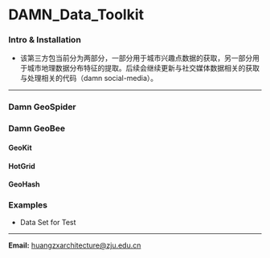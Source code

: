 # DAMN_Data_Toolkit
### Intro & Installation
* 该第三方包当前分为两部分，一部分用于城市兴趣点数据的获取，另一部分用于城市地理数据分布特征的提取。后续会继续更新与社交媒体数据相关的获取与处理相关的代码（damn social-media）。
---
### Damn GeoSpider
### Damn GeoBee
  #### GeoKit
  #### HotGrid
  #### GeoHash
### Examples
* Data Set for Test
---
**Email:** huangzxarchitecture@zju.edu.cn
